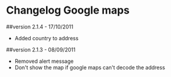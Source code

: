 Changelog Google maps
=====================

##version 2.1.4 - 17/10/2011

* Added country to address

##version 2.1.3 - 08/09/2011

* Removed alert message
* Don't show the map if google maps can't decode the address
